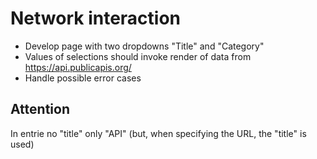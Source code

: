 # Network interaction
* Develop page with two dropdowns "Title" and "Category"
* Values of selections should invoke render of data from https://api.publicapis.org/
* Handle possible error cases

## Attention
In entrie no "title" only "API" (but, when specifying the URL, the "title" is used)
